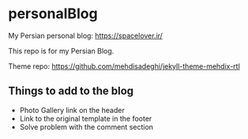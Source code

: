 # personalBlog
My Persian personal blog: https://spacelover.ir/

This repo is for my Persian Blog. 

Theme repo: https://github.com/mehdisadeghi/jekyll-theme-mehdix-rtl

## Things to add to the blog
- Photo Gallery link on the header
- Link to the original template in the footer
- Solve problem with the comment section
